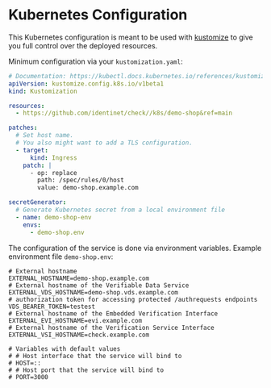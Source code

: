# Kubernetes Configuration

This Kubernetes configuration is meant to be used with
[kustomize](https://kustomize.io/) to give you full control over the deployed
resources.

Minimum configuration via your `kustomization.yaml`:

```yaml
# Documentation: https://kubectl.docs.kubernetes.io/references/kustomize/kustomization/
apiVersion: kustomize.config.k8s.io/v1beta1
kind: Kustomization

resources:
  - https://github.com/identinet/check//k8s/demo-shop&ref=main

patches:
  # Set host name.
  # You also might want to add a TLS configuration.
  - target:
      kind: Ingress
    patch: |
      - op: replace
        path: /spec/rules/0/host
        value: demo-shop.example.com

secretGenerator:
  # Generate Kubernetes secret from a local environment file
  - name: demo-shop-env
    envs:
      - demo-shop.env
```

The configuration of the service is done via environment variables. Example
environment file `demo-shop.env`:

```dotenv
# External hostname
EXTERNAL_HOSTNAME=demo-shop.example.com
# External hostname of the Verifiable Data Service
EXTERNAL_VDS_HOSTNAME=demo-shop.vds.example.com
# authorization token for accessing protected /authrequests endpoints
VDS_BEARER_TOKEN=testest
# External hostname of the Embedded Verification Interface
EXTERNAL_EVI_HOSTNAME=evi.example.com
# External hostname of the Verification Service Interface
EXTERNAL_VSI_HOSTNAME=check.example.com

# Variables with default values
# # Host interface that the service will bind to
# HOST=::
# # Host port that the service will bind to
# PORT=3000
```

